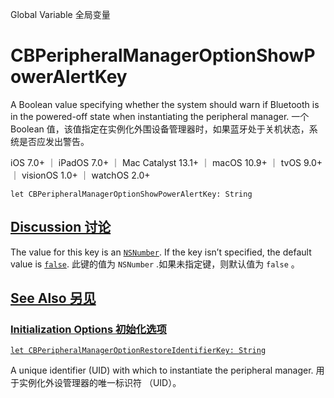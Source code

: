 Global Variable 全局变量

# CBPeripheralManagerOptionShowPowerAlertKey

A Boolean value specifying whether the system should warn if Bluetooth is in the powered-off state when instantiating the peripheral manager.
一个 Boolean 值，该值指定在实例化外围设备管理器时，如果蓝牙处于关机状态，系统是否应发出警告。

iOS 7.0+ ｜ iPadOS 7.0+ ｜ Mac Catalyst 13.1+ ｜ macOS 10.9+ ｜ tvOS 9.0+ ｜ visionOS 1.0+ ｜ watchOS 2.0+ 

```
let CBPeripheralManagerOptionShowPowerAlertKey: String
```



## [Discussion 讨论](https://developer.apple.com/documentation/corebluetooth/cbperipheralmanageroptionshowpoweralertkey#Discussion)

The value for this key is an [`NSNumber`](https://developer.apple.com/documentation/foundation/nsnumber). If the key isn’t specified, the default value is [`false`](https://developer.apple.com/documentation/swift/false).
此键的值为 `NSNumber` .如果未指定键，则默认值为 `false` 。



## [See Also 另见](https://developer.apple.com/documentation/corebluetooth/cbperipheralmanageroptionshowpoweralertkey#see-also)

### [Initialization Options 初始化选项](https://developer.apple.com/documentation/corebluetooth/cbperipheralmanageroptionshowpoweralertkey#Initialization-Options)

[`let CBPeripheralManagerOptionRestoreIdentifierKey: String`](https://developer.apple.com/documentation/corebluetooth/cbperipheralmanageroptionrestoreidentifierkey)

A unique identifier (UID) with which to instantiate the peripheral manager.
用于实例化外设管理器的唯一标识符 （UID）。
